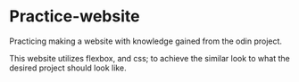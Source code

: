 # Practice-website


Practicing making a website with knowledge gained from the odin project.

This website utilizes flexbox, and css; to achieve the similar look to what the desired project should look like.